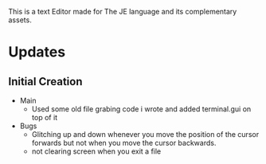 This is a text Editor made for The JE language and its complementary assets.


# Updates

## Initial Creation

* Main
   * Used some old file grabing code i wrote and added terminal.gui on top of it
* Bugs
  * Glitching up and down whenever you move the position of the cursor forwards but not when you move the cursor backwards.
  * not clearing screen when you exit a file
